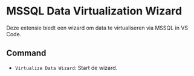 # MSSQL Data Virtualization Wizard

Deze extensie biedt een wizard om data te virtualiseren via MSSQL in VS Code.

## Command
- `Virtualize Data Wizard`: Start de wizard.
